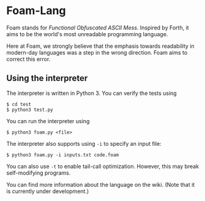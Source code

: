 # Foam-Lang

Foam stands for *Functional Obfuscated ASCII Mess*. Inspired by Forth,
it aims to be the world's most unreadable programming language.

Here at Foam, we strongly believe that the emphasis towards readability
in modern-day languages was a step in the wrong direction. Foam aims
to correct this error.

## Using the interpreter

The interpreter is written in Python 3. You can verify the tests using

    $ cd test 
    $ python3 test.py

You can run the interpreter using

    $ python3 foam.py <file>

The interpreter also supports using `-i` to specify an input file:

    $ python3 foam.py -i inputs.txt code.foam

You can also use `-t` to enable tail-call optimization. However, this
may break self-modifying programs.

You can find more information about the language on the wiki. (Note
that it is currently under development.)
